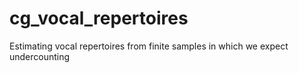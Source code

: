 # cg_vocal_repertoires
Estimating vocal repertoires from finite samples in which we expect undercounting
